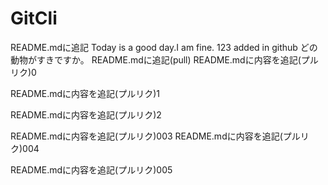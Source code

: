 # GitCli
README.mdに追記
Today is a good day.I am fine. 
123 added in github
どの動物がすきですか。
README.mdに追記(pull)
README.mdに内容を追記(プルリク)0

README.mdに内容を追記(プルリク)1

README.mdに内容を追記(プルリク)2

README.mdに内容を追記(プルリク)003
README.mdに内容を追記(プルリク)004

README.mdに内容を追記(プルリク)005
